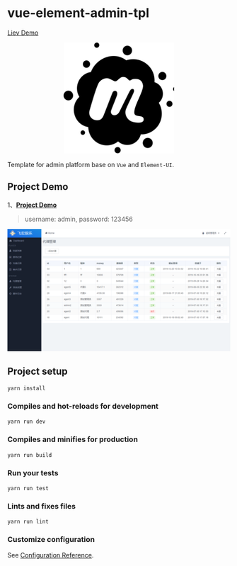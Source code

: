# vue-element-admin-tpl

[Liev Demo](https://mengdu.github.io/vue-element-admin-tpl/dist/index.html)

<div align="center">
  <img src="src/assets/logo.svg" alt="logo" width="250" />
</div>

Template for admin platform base on `Vue` and `Element-UI`.


## Project Demo

1、**[Project Demo](http://www.lanyueos.com:3003/dist)**

> username: admin, password: 123456

![](./feihong_2019-12-20.png)

## Project setup
```
yarn install
```

### Compiles and hot-reloads for development
```
yarn run dev
```

### Compiles and minifies for production
```
yarn run build
```

### Run your tests
```
yarn run test
```

### Lints and fixes files
```
yarn run lint
```

### Customize configuration
See [Configuration Reference](https://cli.vuejs.org/config/).
